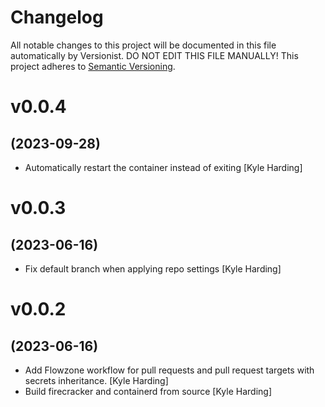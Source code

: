 # Changelog

All notable changes to this project will be documented in this file
automatically by Versionist. DO NOT EDIT THIS FILE MANUALLY!
This project adheres to [Semantic Versioning](http://semver.org/).

# v0.0.4
## (2023-09-28)

* Automatically restart the container instead of exiting [Kyle Harding]

# v0.0.3
## (2023-06-16)

* Fix default branch when applying repo settings [Kyle Harding]

# v0.0.2
## (2023-06-16)

* Add Flowzone workflow for pull requests and pull request targets with secrets inheritance. [Kyle Harding]
* Build firecracker and containerd from source [Kyle Harding]
